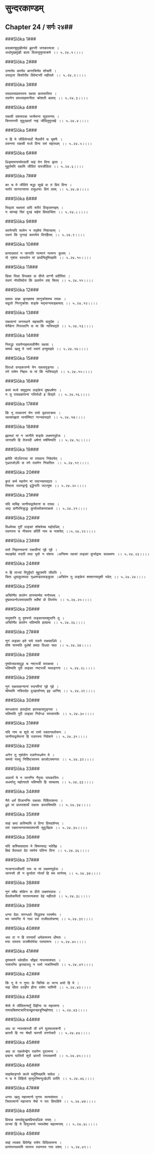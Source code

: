 सुन्दरकाण्डम्
===============================


## Chapter 24  / सर्गः २४##


###Slōka 1###


    प्रसक्ताश्रुमुखीत्येवं ब्रुवन्ती जनकात्मजा ।
    अधोमुखमुखी बाला विलप्तुमुपचक्रमे ।। ५.२४.१।।।।


###Slōka 2###


    उन्मत्तेव प्रमत्तेव भ्रान्तचित्तेव शोचती ।
    उपावृत्ता किशोरीव विवेष्टन्ती महीतले ।। ५.२४.२।।।।


###Slōka 3###


    राघवस्याप्रमत्तस्य रक्षसा कामरूपिणा ।
    रावणेन प्रमथ्याहमानीता क्रोशती बलात् ।। ५.२४.३।।।।


###Slōka 4###


    राक्षसी वशमापन्ना भर्त्यमाना सुदारुणम् ।
    चिन्तयन्ती सुदुःखार्ता नाहं जीवितुमुत्सहे ।। ५.२४.४।।।।


###Slōka 5###


    न हि मे जीवितेनार्थो नैवार्थैर्न च भूषणैः ।
    वसन्त्या राक्षसी मध्ये विना रामं महारथम् ।। ५.२४.५।।।।


###Slōka 6###


    धिङ्मामनार्यामसतीं याहं तेन विना कृता ।
    मुहूर्तमपि रक्षामि जीवितं पापजीविता ।। ५.२४.६।।।।


###Slōka 7###


    का च मे जीविते श्रद्धा सुखे वा तं प्रियं विना ।
    भर्तारं सागरान्ताया वसुधायाः प्रियं वदम् ।। ५.२४.७।।।।


###Slōka 8###


    भिद्यतां भक्ष्यतां वापि शरीरं विसृजाम्यहम् ।
    न चाप्यहं चिरं दुःखं सहेयं प्रियवर्जिता ।। ५.२४.८।।।।


###Slōka 9###


    चरणेनापि सव्येन न स्पृशेयं निशाचरम् ।
    रावणं किं पुनरहं कामयेयं विगर्हितम् ।। ५.२४.९।।।।


###Slōka 10###


    प्रत्याख्यातं न जानाति नात्मानं नात्मनः कुलम् ।
    यो नृशंस स्वभावेन मां प्रार्थयितुमिच्छति ।। ५.२४.१०।।।।


###Slōka 11###


    छिन्ना भिन्ना विभक्ता वा दीप्ते वाग्नौ प्रदीपिता ।
    रावणं नोपतिष्ठेयं किं प्रलापेन वश् चिरम् ।। ५.२४.११।।।।


###Slōka 12###


    ख्यातः प्राज्ञः कृतज्ञश्च सानुक्रोशश्च राघवः ।
    सद्वृत्तो निरनुक्रोशः शङ्के मद्भाग्यसङ्क्षयात् ।। ५.२४.१२।।।।


###Slōka 13###


    राक्षसानां जनस्थाने सहस्राणि चतुर्दश ।
    येनैकेन निरस्तानि स मां किं नाभिपद्यते ।। ५.२४.१३।।।।


###Slōka 14###


    निरुद्धा रावणेनाहमल्पवीर्येण रक्षसा ।
    समर्थः खलु मे भर्ता रावणं हन्तुमाहवे ।। ५.२४.१४।।।।


###Slōka 15###


    विराधो दण्डकारण्ये येन राक्षसपुङ्गवः ।
    रणे रामेण निहतः स मां किं नाभिपद्यते ।। ५.२४.१५।।।।


###Slōka 16###


    कामं मध्ये समुद्रस्य लङ्केयं दुष्प्रधर्षणा ।
    न तु राघवबाणानां गतिरोधी ह विद्यते ।। ५.२४.१६।।।।


###Slōka 17###


    किं नु तत्कारणं येन रामो दृढपराक्रमः ।
    रक्षसापहृतां भार्यामिष्टां नाभ्यवपद्यते ।। ५.२४.१७।।।।


###Slōka 18###


    इहस्थां मां न जानीते शङ्के लक्ष्मणपूर्वजः ।
    जानन्नपि हि तेजस्वी धर्षणां मर्षयिष्यति ।। ५.२४.१८।।।।


###Slōka 19###


    हृतेति योऽधिगत्वा मां राघवाय निवेदयेत् ।
    गृध्रराजोऽपि स रणे रावणेन निपातितः ।। ५.२४.१९।।।।


###Slōka 20###


    कृतं कर्म महत्तेन मां तदाभ्यवपद्यता ।
    तिष्ठता रावणद्वन्द्वे वृद्धेनापि जटायुषा ।। ५.२४.२०।।।।


###Slōka 21###


    यदि मामिह जानीयाद्वर्तमानां स राघवः ।
    अद्य बाणैरभिक्रुद्धः कुर्याल्लोकमराक्षसं ।। ५.२४.२१।।।।


###Slōka 22###


    विधमेच्च पुरीं लङ्कां शोषयेच्च महोदधिम् ।
    रावणस्य च नीचस्य कीर्तिं नाम च नाशयेत् ।।५.२४.२२।।।।


###Slōka 23###


    ततो निहतनथानां राक्षसीनां गृहे गृहे ।
    यथाहमेवं रुदती तथा भूयो न संशयः ।अन्विष्य रक्षसां लङ्कां कुर्याद्रामः सलक्ष्मणः ।। ५.२४.२३।।।।


###Slōka 24###


    न हि ताभ्यां रिपुर्दृष्टो मुहूतमपि जीवति ।
    चिता धूमाकुलपथा गृध्रमण्डलसङ्कुला ।अचिरेण तु लङ्केयं श्मशानसदृशी भवेत् ।। ५.२४.२४।।।।


###Slōka 25###


    अचिरेणैव कालेन प्राप्स्याम्येव मनोरथम् ।
    दुष्प्रस्थानोऽयमाख्याति सर्वेषां वो विपर्ययः ।। ५.२४.२५।।।।


###Slōka 26###


    यादृशानि तु दृश्यन्ते लङ्कायामशुभानि तु ।
    अचिरेणैव कालेन भविष्यति हतप्रभा ।। ५.२४.२६।।।।


###Slōka 27###


    नूनं लङ्का हते पापे रावणे राक्षसाधिपे ।
    शोषं यास्यति दुर्धर्षा प्रमदा विधवा यथा ।। ५.२४.२७।।।।


###Slōka 28###


    पुष्योत्सवसमृद्धा च नष्टभर्त्री सराक्षसा ।
    भविष्यति पुरी लङ्का नष्टभर्त्री यथाङ्गना ।। ५.२४.२८।।।।


###Slōka 29###


    नूनं राक्षसकन्यानां रुदन्तीनां गृहे गृहे ।
    श्रोष्यामि नचिरादेव दुःखार्तानाम् इह ध्वनिम् ।। ५.२४.२९।।।।


###Slōka 30###


    सान्धकारा हतद्योता हतराक्षसपुङ्गवा ।
    भविष्यति पुरी लङ्का निर्दग्धा रामसायकैः ।। ५.२४.३०।।।।


###Slōka 31###


    यदि नाम स शूरो मां रामो रक्तान्तलोचनः ।
    जानीयाद्वर्तमानां हि रावणस्य निवेशने ।। ५.२४.३१।।।।


###Slōka 32###


    अनेन तु नृशंसेन रावणेनाधमेन मे ।
    समयो यस्तु निर्दिष्टस्तस्य कालोऽयमागतः ।। ५.२४.३२।।।।


###Slōka 33###


    अकार्यं ये न जानन्ति नैरृताः पापकारिणः ।
    अधर्मात्तु महोत्पातो भविष्यति हि साम्प्रतम् ।। ५.२४.३३।।।।


###Slōka 34###


    नैते धर्मं विजानन्ति राक्षसाः पिशिताशनाः ।
    ध्रुवं मां प्रातराशार्थे राक्षसः कल्पयिष्यति ।। ५.२४.३४।।।।


###Slōka 35###


    साहं कथं करिष्यामि तं विना प्रियदर्शनम् ।
    रामं रक्तान्तनयनमपश्यन्ती सुदुःखिता ।। ५.२४.३५।।।।


###Slōka 36###


    यदि कश्चित्प्रदाता मे विषस्याद्य भवेदिह ।
    क्षिप्रं वैवस्वतं देवं पश्येयं पतिना विना ।। ५.२४.३६।।।।


###Slōka 37###


    नाजानाज्जीवतीं रामः स मां लक्ष्मणपूर्वजः ।
    जानन्तौ तौ न कुर्यातां नोर्व्यां हि मम मार्गणम् ।। ५.२४.३७।।।।


###Slōka 38###


    नूनं ममैव शोकेन स वीरो लक्ष्मणाग्रजः ।
    देवलोकमितो यातस्त्यक्त्वा देहं महीतले ।। ५.२४.३८।।।।


###Slōka 39###


    धन्या देवाः सगन्धर्वाः सिद्धाश्च परमर्षयः ।
    मम पश्यन्ति ये नाथं रामं राजीवलोचनम् ।। ५.२४.३९।।।।


###Slōka 40###


    अथ वा न हि तस्यार्थे धर्मकामस्य धीमतः ।
    मया रामस्य राजर्षेर्भार्यया परमात्मनः ।। ५.२४.४०।।।।


###Slōka 41###


    दृश्यमाने भवेत्प्रीतः सौहृदं नास्त्यपश्यतः ।
    नाशयन्ति कृतघ्रास्तु न रामो नाशयिष्यति ।। ५.२४.४१।।।।


###Slōka 42###


    किं नु मे न गुणाः के चित्किं वा भाग्य क्षयो हि मे ।
    याहं सीता वरार्हेण हीना रामेण भामिनी ।। ५.२४.४२।।।।


###Slōka 43###


    श्रेयो मे जीवितान्मर्तुं विहीना या महात्मना ।
    रामादक्लिष्टचारित्राच्छूराच्छत्रुनिबर्हणात् ।। ५.२४.४३।।।।


###Slōka 44###


    अथ वा न्यस्तशस्त्रौ तौ वने मूलफलाशनौ ।
    भ्रातरौ हि नर श्रेष्ठौ चरन्तौ वनगोचरौ ।। ५.२४.४४।।।।


###Slōka 45###


    अथ वा राक्षसेन्द्रेण रावणेन दुरात्मना ।
    छद्मना घातितौ शूरौ भ्रातरौ रामलक्ष्मणौ ।। ५.२४.४५।।।।


###Slōka 46###


    साहमेवङ्गते काले मर्तुमिच्छामि सर्वथा ।
    न च मे विहितो मृत्युरस्मिन्दुःखेऽपि वर्तति ।। ५.२४.४६।।।।


###Slōka 47###


    धन्याः खलु महात्मानो मुनयः सत्यसंमताः ।
    जितात्मानो महाभागा येषां न स्तः प्रियाप्रिये ।। ५.२४.४७।।।।


###Slōka 48###


    प्रियान्न सम्भवेद्दुःखमप्रियादधिकं भयम् ।
    ताभ्यां हि ये वियुज्यन्ते नमस्तेषां महात्मनाम् ।। ५.२४.४८।।।।


###Slōka 49###


    साहं त्यक्ता प्रियेणेह रामेण विदितात्मना ।
    प्राणांस्त्यक्ष्यामि पापस्य रावणस्य गता वशम् ।। ५.२४.४९।।



